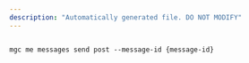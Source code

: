 ```yaml
---
description: "Automatically generated file. DO NOT MODIFY"
---
```


```cli

mgc me messages send post --message-id {message-id}

```